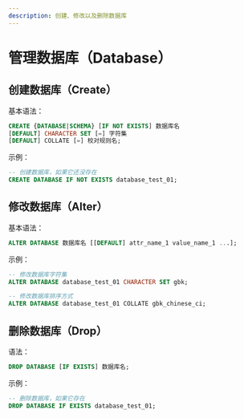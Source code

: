 ```yaml
---
description: 创建、修改以及删除数据库
---
```


# 管理数据库（Database）

## 创建数据库（Create）

基本语法：

```sql
CREATE {DATABASE|SCHEMA} [IF NOT EXISTS] 数据库名 
[DEFAULT] CHARACTER SET [=] 字符集 
[DEFAULT] COLLATE [=] 校对规则名;
```

示例：

```sql
-- 创建数据库，如果它还没存在
CREATE DATABASE IF NOT EXISTS database_test_01;
```

## 修改数据库（Alter）

基本语法：

```sql
ALTER DATABASE 数据库名 [[DEFAULT] attr_name_1 value_name_1 ...];
```

示例：

```sql
-- 修改数据库字符集
ALTER DATABASE database_test_01 CHARACTER SET gbk;

-- 修改数据库排序方式
ALTER DATABASE database_test_01 COLLATE gbk_chinese_ci;
```

## 删除数据库（Drop）

语法：

```sql
DROP DATABASE [IF EXISTS] 数据库名;
```

示例：

```sql
-- 删除数据库，如果它存在
DROP DATABASE IF EXISTS database_test_01;
```



